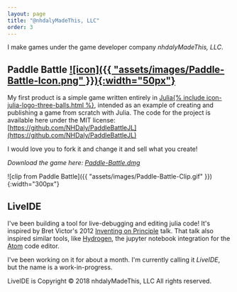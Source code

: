 ```yaml
---
layout: page
title: "@nhdalyMadeThis, LLC"
order: 3
---
```



I make games under the game developer company _nhdalyMadeThis, LLC_.

<a name="Paddle-Battle"></a>
## Paddle Battle [![icon]({{ "assets/images/Paddle-Battle-Icon.png" }}){:width="50px"}](#Paddle-Battle)
My first product is a simple game written entirely in [Julia{% include icon-julia-logo-three-balls.html %}](https://github.com/JuliaLang/julia), intended as an example of creating and publishing a game from scratch with Julia. The code for the project is available here under the MIT license:<br>
[https://github.com/NHDaly/PaddleBattleJL](https://github.com/NHDaly/PaddleBattleJL)

I would love you to fork it and change it and sell what you create!

*Download the game here: <a id="paddleBattleDownload" href="https://github.com/NHDaly/PaddleBattleJL/releases/latest">Paddle-Battle.dmg</a>*

![clip from Paddle Battle]({{ "assets/images/Paddle-Battle-Clip.gif" }}){:width="300px"}

<script>
var ajaxRequest = new XMLHttpRequest();
ajaxRequest.onreadystatechange = function(){

  if(ajaxRequest.readyState == 4){
    releasesJson = JSON.parse(ajaxRequest.responseText);

    var asset = releasesJson.assets[0];
    document.getElementById("paddleBattleDownload").href = asset.browser_download_url;
  }
}
ajaxRequest.open('GET', 'https://api.github.com/repos/NHDaly/PaddleBattleJL/releases/latest');
ajaxRequest.send();
</script>


<a name="LiveIDE"></a>
## LiveIDE
I've been building a tool for live-debugging and editing julia code! It's
inspired by Bret Victor's 2012 [Inventing on
Principle](https://vimeo.com/36579366) talk. That talk also inspired similar
tools, like [Hydrogen](https://github.com/nteract/hydrogen), the jupyter
notebook integration for the [Atom](https://github.com/atom/atom) code editor.

I've been working on it for about a month. I'm currently calling it _LiveIDE_,
but the name is a work-in-progress.

LiveIDE is Copyright © 2018 nhdalyMadeThis, LLC
All rights reserved.
